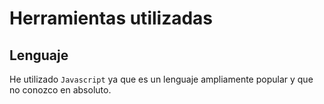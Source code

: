 # Herramientas utilizadas

## Lenguaje

He utilizado `Javascript` ya que es un lenguaje ampliamente popular y que no conozco en absoluto.